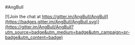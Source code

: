 #AngBull

[![Join the chat at https://gitter.im/AngBull/AngBull](https://badges.gitter.im/AngBull/AngBull.svg)](https://gitter.im/AngBull/AngBull?utm_source=badge&utm_medium=badge&utm_campaign=pr-badge&utm_content=badge)
